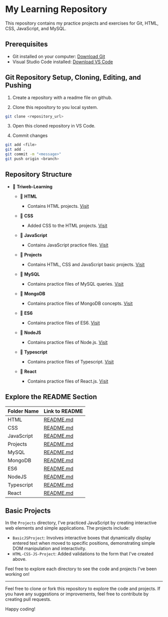 # My Learning Repository

This repository contains my practice projects and exercises for Git, HTML, CSS, JavaScript, and MySQL.

## Prerequisites

- Git installed on your computer: [Download Git](https://git-scm.com/downloads)
- Visual Studio Code installed: [Download VS Code](https://code.visualstudio.com/)

## Git Repository Setup, Cloning, Editing, and Pushing
1. Create a repository with a readme file on github.

2. Clone this repository to you local system.
```bash
git clone <repository_url>
```
3. Open this cloned repository in VS Code.

4. Commit changes
```bash
git add <file>
git add .
git commit -m "<message>"
git push origin <branch>
```

## Repository Structure
- 📂 **Triweb-Learning**
  - 📂 **HTML**
    - Contains HTML projects. [Visit](https://github.com/aastha-cse/Triweb-Learning/tree/main/HTML)

  - 📂 **CSS**
    - Added CSS to the HTML projects. [Visit](https://github.com/aastha-cse/Triweb-Learning/tree/main/CSS)
  
  - 📂 **JavaScript**
    - Contains JavaScript practice files. [Visit](https://github.com/aastha-cse/Triweb-Learning/tree/main/JavaScript)
  
  - 📂 **Projects**
    - Contains HTML, CSS and JavaScript basic projects. [Visit](https://github.com/aastha-cse/Triweb-Learning/tree/main/Projects)
  
  - 📂 **MySQL**
    - Contains practice files of MySQL queries. [Visit](https://github.com/aastha-cse/Triweb-Learning/tree/main/MySQL)

  - 📂 **MongoDB**
    - Contains practice files of MongoDB concepts. [Visit](https://github.com/aastha-cse/Triweb-Learning/tree/main/MongoDB)

  - 📂 **ES6**
    - Contains practice files of ES6. [Visit](https://github.com/aastha-cse/Triweb-Learning/tree/main/ES6)
  
  - 📂 **NodeJS**
    - Contains practice files of Node.js. [Visit](https://github.com/aastha-cse/Triweb-Learning/tree/main/NodeJS)

  - 📂 **Typescript**
    - Contains practice files of Typescript. [Visit](https://github.com/aastha-cse/Triweb-Learning/tree/main/TypeScript)

  - 📂 **React**
    - Contains practice files of React.js. [Visit](https://github.com/aastha-cse/Triweb-Learning/tree/main/React)

## Explore the README Section

| Folder Name        | Link to README                                                                         |
|--------------------|----------------------------------------------------------------------------------------|
| HTML               | [README.md](https://github.com/aastha-cse/Triweb-Learning/blob/main/HTML/README.md)    |
| CSS                | [README.md](https://github.com/aastha-cse/Triweb-Learning/blob/main/CSS/README.md)     |
| JavaScript         | [README.md](https://github.com/aastha-cse/Triweb-Learning/blob/main/JavaScript/README.md)|
| Projects           | [README.md](https://github.com/aastha-cse/Triweb-Learning/blob/main/Projects/README.md)                                                                    |
| MySQL              | [README.md](https://github.com/aastha-cse/Triweb-Learning/blob/main/MySQL/README.md)                                                                                                           |
| MongoDB            | [README.md](https://github.com/aastha-cse/Triweb-Learning/blob/main/MongoDB/README.md)
| ES6                | [README.md](https://github.com/aastha-cse/Triweb-Learning/blob/main/ES6/README.md)     |
| NodeJS             | [README.md](https://github.com/aastha-cse/Triweb-Learning/blob/main/NodeJS/README.md)                                                                                                           |
| Typescript         | [README.md](https://github.com/aastha-cse/Triweb-Learning/blob/main/TypeScript/README.md)                                                                     |
| React              | [README.md](#array-methods)                                                            |

## Basic Projects
In the `Projects` directory, I've practiced JavaScript by creating interactive web elements and simple applications. The projects include:
  
- `BasicJSProject`: Involves interactive boxes that dynamically display entered text when moved to specific positions, demonstrating simple DOM manipulation and interactivity.
- `HTML-CSS-JS-Project`: Added validations to the form that I've created above.

Feel free to explore each directory to see the code and projects I've been working on!

---

Feel free to clone or fork this repository to explore the code and projects. If you have any suggestions or improvements, feel free to contribute by creating pull requests.

Happy coding!
